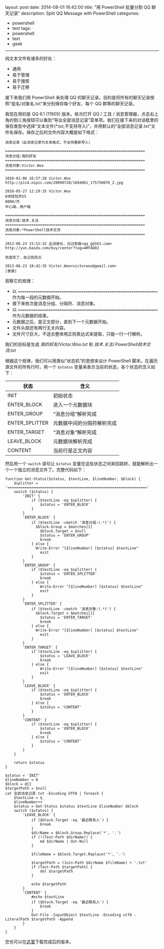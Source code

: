 layout: post
date: 2014-08-01 16:42:00
title: "用 PowerShell 批量分割 QQ 聊天记录"
description: Split QQ Message with PowerShell
categories:
- powershell
- text
tags:
- powershell
- text
- geek
---
纯文本文件有诸多的好处：

- 通用
- 易于管理
- 易于搜索
- 易于迁移

接下来我们用 PoewrShell 来处理 QQ 的聊天记录。目的是将所有的聊天记录按照“组名/对象名.txt”来分别保存每个好友、每个 QQ 群等的聊天记录。

我现在用的是 QQ 6.1 (11905) 版本。依次打开 QQ / 工具 / 消息管理器，点击右上角的倒三角按钮可以看到“导出全部消息记录”菜单项。我们在接下来的对话框里的保存类型中选择“文本文件(*.txt,不支持导入)”，并用默认的“全部消息记录.txt”文件名保存。保存之后的文件内容大概是如下格式：

    消息记录（此消息记录为文本格式，不支持重新导入）
    
    ================================================================
    消息分组:我的好友
    ================================================================
    消息对象:Victor.Woo
    ================================================================
    
    2010-01-06 16:57:28 Victor.Woo
    http://pic4.nipic.com/20090728/1684061_175750076_2.jpg
    
    2010-05-27 12:29:35 Victor.Woo
    6块钱包月55
    8000/月
    中心端，用户端
    
    ================================================================
    消息分组:技术.关注
    ================================================================
    消息对象:*PowerShell技术交流
    ================================================================
    
    2013-06-23 15:52:32 此消彼长，云过有痕<qq_g@163.com>
    http://yun.baidu.com/buy/center?tag=4#FAQ02
    
    百度亮了，自己找亮点
    
    2013-06-23 18:42:35 Victor.Woo<victorwoo@gmail.com>
    [表情]

观察它的规律：

- 以 `================================================================` 作为每一段的元数据开始。
- 接下来依次是消息分组、分隔符、消息对象。
- 以 `================================================================` 作为元数据的结束。
- 元数据之后，是正文部分，直到下一个元数据开始。
- 文件头部还有两行无关内容。
- 文件尺寸巨大，不适合整体用正则表达式来提取，只能一行一行解析。

我们的目标是生成 _我的好友/Victor.Woo.txt_ 和 _技术.关注/.PowerShell技术交流.txt_

根据这个规律，我们可以用类似“状态机”的思想来设计 PowerShell 脚本。在遍历源文件的所有行时，用一个 `$status` 变量来表示当前的状态，各个状态的含义如下：

|状态|含义|
|-|-|
|INIT|初始状态|
|ENTER_BLOCK|进入一个元数据块|
|ENTER_GROUP|“消息分组”解析完成|
|ENTER_SPLITTER|元数据中间的分隔符解析完成|
|ENTER_TARGET|“消息对象”解析完成|
|LEAVE_BLOCK|元数据块解析完成|
|CONTENT|当前行是正文内容|

然后用一个 `switch` 语句让 `$status` 变量在这些状态之间来回跳转，就能解析出一个一个独立的消息文件了。完整代码如下：
<!--more-->

    function Get-Status($status, $textLine, $lineNumber, $block) {
        $splitter = '================================================================'
        switch ($status) {
            'INIT' {
                if ($textLine -eq $splitter) {
                    $status = 'ENTER_BLOCK'
                }
            }
            'ENTER_BLOCK' {
                if ($textLine -cmatch '消息分组:(.*)') {
                  $block.Group = $matches[1]
                    $block.Target = $null
                    $status = 'ENTER_GROUP'
                    break
                } else {
                  Write-Error "[$lineNumber] [$status] $textLine"
                    exit
                }
            }
            'ENTER_GROUP' {
                if ($textLine -eq $splitter) {
                    $status = 'ENTER_SPLITTER'
                    break
                } else {
                    Write-Error "[$lineNumber] [$status] $textLine"
                    exit
                }
            }
            'ENTER_SPLITTER' {
                if ($textLine -cmatch '消息对象:(.*)') {
                  $block.Target = $matches[1]
                    $status = 'ENTER_TARGET'
                    break
                } else {
                  Write-Error "[$lineNumber] [$status] $textLine"
                    exit
                }
            }
            'ENTER_TARGET' {
                if ($textLine -eq $splitter) {
                    $status = 'LEAVE_BLOCK'
                    break
                } else {
                    Write-Error "[$lineNumber] [$status] $textLine"
                    exit
                }
            }
            'LEAVE_BLOCK' {
                if ($textLine -eq $splitter) {
                    $status = 'ENTER_BLOCK'
                    break
                } else {
                    $status = 'CONTENT'
                }
            }
            'CONTENT' {
                if ($textLine -eq $splitter) {
                    $status = 'ENTER_BLOCK'
                    break
                } else {
                    $status = 'CONTENT'
                }
            }
        }
    
        return $status
    }
    
    $status = 'INIT'
    $lineNumber = 0
    $block = @{}
    $targetPath = $null
    cat 全部消息记录.txt -Encoding UTF8 | foreach {
        $textLine = $_
        $lineNumber++
        $status = Get-Status $status $textLine $lineNumber $block
        switch ($status) {
            'LEAVE_BLOCK' {
                if ($block.Target -eq '最近联系人') {
                    break
                }
                $dirName = $block.Group.Replace('*', '.')
                if (!(Test-Path $dirName)) {
                    md $dirName | Out-Null
                }
    
                $fileName = $block.Target.Replace('*', '.')
    
                $targetPath = (Join-Path $dirName $fileName) + '.txt'
                if (Test-Path $targetPath) {
                    del $targetPath
                }
    
                echo $targetPath
            }
            'CONTENT' {
                #echo $textLine
                if ($block.Target -eq '最近联系人') {
                    break
                }
                Out-File -InputObject $textLine -Encoding utf8 -LiteralPath $targetPath -Append
            }
        }
    }

您也可以在[这里](/download/Split-QQMsg.ps1)下载完成后的版本。
